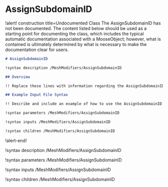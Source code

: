 # AssignSubdomainID

!alert! construction title=Undocumented Class
The AssignSubdomainID has not been documented. The content listed below should be used as a starting point for
documenting the class, which includes the typical automatic documentation associated with a
MooseObject; however, what is contained is ultimately determined by what is necessary to make the
documentation clear for users.

```markdown
# AssignSubdomainID

!syntax description /MeshModifiers/AssignSubdomainID

## Overview

!! Replace these lines with information regarding the AssignSubdomainID object.

## Example Input File Syntax

!! Describe and include an example of how to use the AssignSubdomainID object.

!syntax parameters /MeshModifiers/AssignSubdomainID

!syntax inputs /MeshModifiers/AssignSubdomainID

!syntax children /MeshModifiers/AssignSubdomainID
```
!alert-end!

!syntax description /MeshModifiers/AssignSubdomainID

!syntax parameters /MeshModifiers/AssignSubdomainID

!syntax inputs /MeshModifiers/AssignSubdomainID

!syntax children /MeshModifiers/AssignSubdomainID
